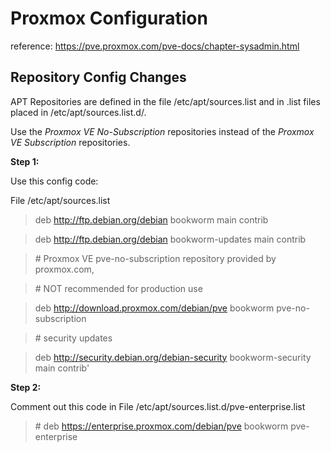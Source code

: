 # Proxmox Configuration

reference: https://pve.proxmox.com/pve-docs/chapter-sysadmin.html

## Repository Config Changes

APT Repositories are defined in the file /etc/apt/sources.list and in .list files placed in /etc/apt/sources.list.d/.

Use the *Proxmox VE No-Subscription* repositories instead of the *Proxmox VE Subscription* repositories.

**Step 1:**

Use this config code:

File /etc/apt/sources.list

> deb http://ftp.debian.org/debian bookworm main contrib

> deb http://ftp.debian.org/debian bookworm-updates main contrib

> \# Proxmox VE pve-no-subscription repository provided by proxmox.com,

> \# NOT recommended for production use

> deb http://download.proxmox.com/debian/pve bookworm pve-no-subscription

> \# security updates

> deb http://security.debian.org/debian-security bookworm-security main contrib'

**Step 2:**

Comment out this code in
File /etc/apt/sources.list.d/pve-enterprise.list

> \# deb https://enterprise.proxmox.com/debian/pve bookworm pve-enterprise
